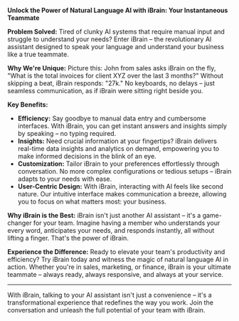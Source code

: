 **Unlock the Power of Natural Language AI with iBrain: Your Instantaneous Teammate**

**Problem Solved:**
Tired of clunky AI systems that require manual input and struggle to understand your needs? Enter iBrain – the revolutionary AI assistant designed to speak your language and understand your business like a true teammate.

**Why We're Unique:**
Picture this: John from sales asks iBrain on the fly, "What is the total invoices for client XYZ over the last 3 months?" Without skipping a beat, iBrain responds: "27k." No keyboards, no delays – just seamless communication, as if iBrain were sitting right beside you.

**Key Benefits:**
- **Efficiency:** Say goodbye to manual data entry and cumbersome interfaces. With iBrain, you can get instant answers and insights simply by speaking – no typing required.
- **Insights:** Need crucial information at your fingertips? iBrain delivers real-time data insights and analytics on demand, empowering you to make informed decisions in the blink of an eye.
- **Customization:** Tailor iBrain to your preferences effortlessly through conversation. No more complex configurations or tedious setups – iBrain adapts to your needs with ease.
- **User-Centric Design:** With iBrain, interacting with AI feels like second nature. Our intuitive interface makes communication a breeze, allowing you to focus on what matters most: your business.

**Why iBrain is the Best:**
iBrain isn't just another AI assistant – it's a game-changer for your team. Imagine having a member who understands your every word, anticipates your needs, and responds instantly, all without lifting a finger. That's the power of iBrain.

**Experience the Difference:**
Ready to elevate your team's productivity and efficiency? Try iBrain today and witness the magic of natural language AI in action. Whether you're in sales, marketing, or finance, iBrain is your ultimate teammate – always ready, always responsive, and always at your service.

---

With iBrain, talking to your AI assistant isn't just a convenience – it's a transformational experience that redefines the way you work. Join the conversation and unleash the full potential of your team with iBrain.
